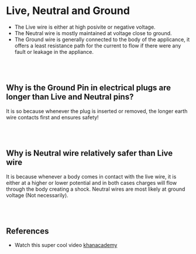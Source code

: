# Live, Neutral and Ground

- The Live wire is either at high posivite or negative voltage.
- The Neutral wire is mostly maintained at voltage close to ground.
- The Ground wire is generally connected to the body of the applicance, it offers a least resistance path for the current to flow if there were any fault or leakage in the appliance.

<br>
<br>

## Why is the Ground Pin in electrical plugs are longer than Live and Neutral pins?

It is so because whenever the plug is inserted or removed, the longer earth wire contacts first and ensures safety!

<br>
<br>

## Why is Neutral wire relatively safer than Live wire

It is because whenever a body comes in contact with the live wire, it is either at a higher or lower potential and in both cases charges will flow through the body creating a shock. Neutral wires are most likely at ground voltage (Not necessarily).

<br>
<br>

## References

- Watch this super cool video [khanacademy](https://youtu.be/pJYh4HgovaE)
